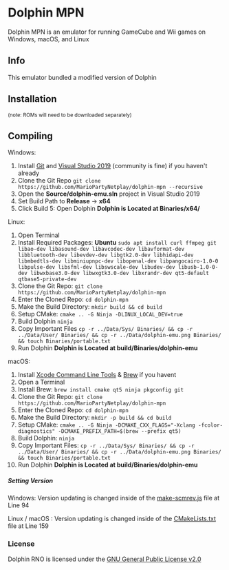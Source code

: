 # Dolphin MPN

Dolphin MPN is an emulator for running GameCube and Wii games on Windows, macOS, and Linux


## Info
This emulator bundled a modified version of Dolphin

## Installation
<sub>(note: ROMs will need to be downloaded separately)</sub>

## Compiling

Windows:
1) Install [Git](https://gitforwindows.org/) and [Visual Studio 2019](https://visualstudio.microsoft.com/downloads/) (community is fine) if you haven't already
1) Clone the Git Repo `git clone https://github.com/MarioPartyNetplay/dolphin-mpn --recursive`
2) Open the **Source/dolphin-emu.sln** project in Visual Studio 2019
3) Set Build Path to **Release** -> **x64**
4) Click Build
5: Open Dolphin
**Dolphin is Located at Binaries/x64/**

Linux:
1) Open Terminal
2) Install Required Packages: 
   **Ubuntu** `sudo apt install curl ffmpeg git libao-dev libasound-dev libavcodec-dev libavformat-dev libbluetooth-dev libevdev-dev libgtk2.0-dev libhidapi-dev libmbedtls-dev libminiupnpc-dev libopenal-dev libpangocairo-1.0-0 libpulse-dev libsfml-dev libswscale-dev libudev-dev libusb-1.0-0-dev libwxbase3.0-dev libwxgtk3.0-dev libxrandr-dev qt5-default qtbase5-private-dev`
3) Clone the Git Repo: `git clone https://github.com/MarioPartyNetplay/dolphin-mpn`
4) Enter the Cloned Repo: `cd dolphin-mpn`
5) Make the Build Directory: `mkdir build && cd build`
6) Setup CMake: `cmake .. -G Ninja -DLINUX_LOCAL_DEV=true`
7) Build Dolphin `ninja`
8) Copy Important Files `cp -r ../Data/Sys/ Binaries/ && cp -r ../Data/User/ Binaries/ && cp -r ../Data/dolphin-emu.png Binaries/ && touch Binaries/portable.txt`
9) Run Dolphin
**Dolphin is Located at build/Binaries/dolphin-emu**

macOS:
1) Install [Xcode Command Line Tools](https://developer.apple.com/xcode/features/) & [Brew](https://brew.sh/) if you havent
2) Open a Terminal
3) Install Brew: `brew install cmake qt5 ninja pkgconfig git`
4) Clone the Git Repo: `git clone https://github.com/MarioPartyNetplay/dolphin-mpn`
5) Enter the Cloned Repo: `cd dolphin-mpn`
6) Make the Build Directory: `mkdir -p build && cd build`
7) Setup CMake: `cmake .. -G Ninja -DCMAKE_CXX_FLAGS="-Xclang -fcolor-diagnostics" -DCMAKE_PREFIX_PATH=$(brew --prefix qt5)`
8) Build Dolphin: `ninja`
9) Copy Important Files: `cp -r ../Data/Sys/ Binaries/ && cp -r ../Data/User/ Binaries/ && cp -r ../Data/dolphin-emu.png Binaries/ && touch Binaries/portable.txt`
10) Run Dolphin
**Dolphin is Located at build/Binaries/dolphin-emu**


##### Setting Version

Windows:
Version updating is changed inside of the [make-scmrev.js](Source/Core/Common/make_scmrev.h.js) file at Line 94

Linux / macOS :
Version updating is changed inside of the [CMakeLists.txt](CMakeLists.txt) file at Line 159

### License
Dolphin RNO is licensed under the [GNU General Public License v2.0](license.txt)

